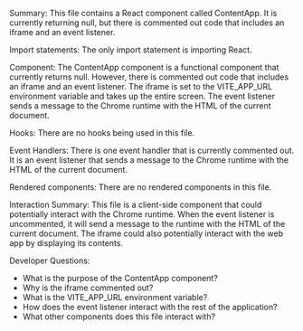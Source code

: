 Summary:
This file contains a React component called ContentApp. It is currently returning null, but there is commented out code that includes an iframe and an event listener.

Import statements:
The only import statement is importing React.

Component:
The ContentApp component is a functional component that currently returns null. However, there is commented out code that includes an iframe and an event listener. The iframe is set to the VITE_APP_URL environment variable and takes up the entire screen. The event listener sends a message to the Chrome runtime with the HTML of the current document.

Hooks:
There are no hooks being used in this file.

Event Handlers:
There is one event handler that is currently commented out. It is an event listener that sends a message to the Chrome runtime with the HTML of the current document.

Rendered components:
There are no rendered components in this file.

Interaction Summary:
This file is a client-side component that could potentially interact with the Chrome runtime. When the event listener is uncommented, it will send a message to the runtime with the HTML of the current document. The iframe could also potentially interact with the web app by displaying its contents.

Developer Questions:
- What is the purpose of the ContentApp component?
- Why is the iframe commented out?
- What is the VITE_APP_URL environment variable?
- How does the event listener interact with the rest of the application?
- What other components does this file interact with?